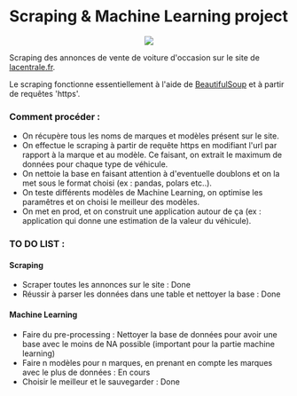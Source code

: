 # Scraping & Machine Learning project

<p align="center">
  <img src="https://media.tenor.com/pM_ncMFQOeoAAAAC/lightning-mcqueen.gif" />
</p>

Scraping des annonces de vente de voiture d'occasion sur le site de [lacentrale.fr](https://www.lacentrale.fr).

Le scraping fonctionne essentiellement à l'aide de [BeautifulSoup](https://www.crummy.com/software/BeautifulSoup/) et à partir de requêtes 'https'. 

### Comment procéder :


-  On récupère tous les noms de marques et modèles présent sur le site.
-  On effectue le scraping à partir de requête https en modifiant l'url par rapport à la marque et au modèle. Ce faisant, on extrait le maximum de données pour chaque type de véhicule.
-  On nettoie la base en faisant attention à d'eventuelle doublons et on la met sous le format choisi (ex : pandas, polars etc..).
-  On teste différents modèles de Machine Learning, on optimise les paramêtres et on choisi le meilleur des modèles.
-  On met en prod, et on construit une application autour de ça (ex : application qui donne une estimation de la valeur du véhicule).

### TO DO LIST :

#### Scraping
- Scraper toutes les annonces sur le site : Done
- Réussir à parser les données dans une table et nettoyer la base : Done

#### Machine Learning

- Faire du pre-processing : Nettoyer la base de données pour avoir une base avec le moins de NA possible (important pour la partie machine learning)
- Faire n modèles pour n marques, en prenant en compte les marques avec le plus de données : En cours
- Choisir le meilleur et le sauvegarder : Done